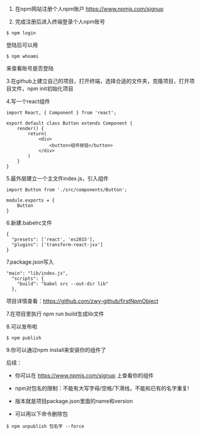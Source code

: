 1. 在npm网站注册个人npm账户
https://www.npmjs.com/signup

2. 完成注册后进入终端登录个人npm账号
```
$ npm login
```
登陆后可以用
```
$ npm whoami
```
来查看账号是否登陆

3.在github上建立自己的项目，打开终端，选择合适的文件夹，克隆项目，打开项目文件，npm init初始化项目

4.写一个react组件

```
import React, { Component } from 'react';

export default class Button extends Component {
    render() {
        return(
            <div>
                <button>组件按钮</button>
            </div>
        )
    }
}
```
5.最外层建立一个主文件index.js，引入组件

```
import Button from './src/components/Button';

module.exports = {
    Button
}
```
6.新建.babelrc文件

```
{
  "presets": ['react', 'es2015'],
  "plugins": ['transform-react-jsx']
}
```

7.package.json写入

```
"main": "lib/index.js",
  "scripts": {
    "build": "babel src --out-dir lib"
  },
```
项目详情查看：https://github.com/zwy-github/firstNpmObject

 7.在项目里执行 npm run build生成lib文件

 8.可以发布啦

```
$ npm publish
```
9.你可以通过npm install来安装你的组件了

后续：

- 你可以在 https://www.npmjs.com/signup 上查看你的组件

- npm对包名的限制：不能有大写字母/空格/下滑线，不能和已有的名字重复!

- 版本就是项目package.json里面的name和version

- 可以用以下命令删除包
```
$ npm unpublish 包名字 --force
```

